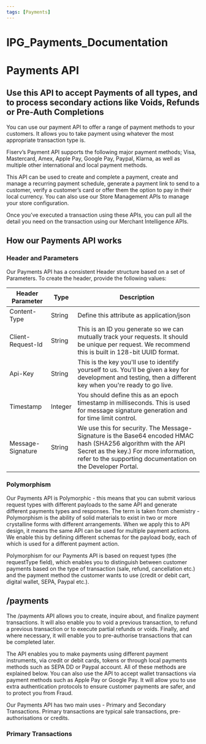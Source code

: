 ```yaml
---
tags: [Payments]
---
```

# IPG_Payments_Documentation

# Payments API

## Use this API to accept Payments of all types, and to process secondary actions like Voids, Refunds or Pre-Auth Completions

You can use our payment API to offer a range of payment methods to your customers. It allows you to take payment using whatever the most appropriate transaction type is. 

Fiserv’s Payment API supports the following major payment methods; Visa, Mastercard, Amex, Apple Pay, Google Pay, Paypal, Klarna, as well as multiple other international and local payment methods.

This API can be used to create and complete a payment, create and manage a recurring payment schedule, generate a payment link to send to a customer, verify a customer’s card or offer them the option to pay in their local currency. 
You can also use our Store Management APIs to manage your store configuration.

Once you’ve executed a transaction using these APIs, you can pull all the detail you need on the transaction using our Merchant Intelligence APIs.

## How our Payments API works

### Header and Parameters

Our Payments API has a consistent Header structure based on a set of Parameters. To create the header, provide the following values:

Header Parameter | Type | Description
-----------------|------|------------
 Content-Type | String | Define this attribute as application/json
 Client-Request-Id | String | This is an ID you generate so we can mutually track your requests. It should be unique per request. We recommend this is built in 128-bit UUID format. 
 Api-Key | String | This is the key you'll use to identify yourself to us. You'll be given a key for development and testing, then a different key when you're ready to go live. 
 Timestamp | Integer | You should define this as an epoch timestamp in milliseconds. This is used for message signature generation and for time limit control.
 Message-Signature | String | We use this for security. The Message-Signature is the Base64 encoded HMAC hash (SHA256 algorithm with the API Secret as the key.) For more information, refer to the supporting documentation on the Developer Portal.

### Polymorphism

Our Payments API is Polymorphic - this means that you can submit various request types with different payloads to the same API and generate different payments types and responses. The term is taken from chemistry - Polymorphism is the ability of solid materials to exist in two or more crystalline forms with different arrangements. When we apply this to API design, it means the same API can be used for multiple payment actions. We enable this by defining different schemas for the payload body, each of which is used for a different payment action. 

Polymorphism for our Payments API is based on request types (the requestType field), which enables you to distinguish between customer payments based on the type of transaction (sale, refund, cancellation etc.) and the payment method the customer wants to use (credit or debit cart, digital wallet, SEPA, Paypal etc.). 

## /payments

The /payments API allows you to create, inquire about, and finalize payment transactions. It will also enable you to void a previous transaction, to refund a previous transaction or to execute partial refunds or voids. Finally, and where necessary, it will enable you to pre-authorise transactions that can be completed later.

The API enables you to make payments using different payment instruments, via credit or debit cards, tokens or through local payments methods such as SEPA DD or Paypal account. All of these methods are explained below. You can also use the API to accept wallet transactions via payment methods such as Apple Pay or Google Pay. It will allow you to use extra authentication protocols to ensure customer payments are safer, and to protect you from Fraud.

Our Payments API has two main uses - Primary and Secondary Transactions. Primary transactions are typical sale transactions, pre-authorisations or credits.  

### Primary Transactions









